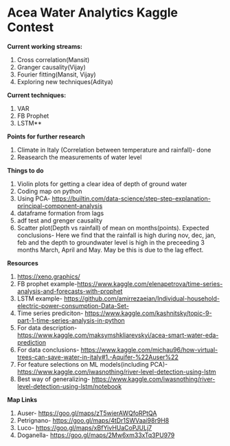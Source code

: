 # Acea Water Analytics Kaggle Contest

**Current working streams:**
1.  Cross correlation(Mansit)
1.  Granger causality(Vijay)
1.  Fourier fitting(Mansit, Vijay)
1.  Exploring new techniques(Aditya)

**Current techniques:**
1.  VAR
1.  FB Prophet 
1.  LSTM**

**Points for further research**
1. Climate in Italy (Correlation between temperature and rainfall)- done
1. Reasearch the measurements of water level 

**Things to do**
1.  Violin plots for getting a clear idea of depth of ground water
1.  Coding map on python
1.  Using PCA- https://builtin.com/data-science/step-step-explanation-principal-component-analysis
1.  dataframe formation from lags
1.  adf test and grenger causality
1.  Scatter plot(Depth vs rainfall) of mean on months(points).   Expected conclusions- Here we find that the rainfall is high during nov, dec, jan, feb and the depth to groundwater level is high in the preceeding 3 months March, April and May. May be this is due to the lag effect.

**Resources**
1.  https://xeno.graphics/
1.  FB prophet example-https://www.kaggle.com/elenapetrova/time-series-analysis-and-forecasts-with-prophet
1.  LSTM example- https://github.com/amirrezaeian/Individual-household-electric-power-consumption-Data-Set-
1.  Time series prediciton- https://www.kaggle.com/kashnitsky/topic-9-part-1-time-series-analysis-in-python
1.  For data description- https://www.kaggle.com/maksymshkliarevskyi/acea-smart-water-eda-prediction
1.  For data conclusions- https://www.kaggle.com/michau96/how-virtual-trees-can-save-water-in-italy#1.-Aquifer-%22Auser%22
1.  For feature selections on ML models(including PCA)- https://www.kaggle.com/iwasnothing/river-level-detection-using-lstm
1.  Best way of generalizing- https://www.kaggle.com/iwasnothing/river-level-detection-using-lstm/notebook

**Map Links**
1.  Auser- https://goo.gl/maps/zT5wierAWQfoRPtQA
1.  Petrignano- https://goo.gl/maps/4tDr1SWVaai98r9H8
1.  Luco- https://goo.gl/maps/xBfYivHUaCoPJULj7
1.  Doganella- https://goo.gl/maps/2Mw6xm33xTq3PU979
